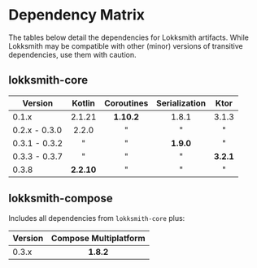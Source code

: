 # Dependency Matrix

The tables below detail the dependencies for Lokksmith artifacts. While Lokksmith may be compatible
with other (minor) versions of transitive dependencies, use them with caution.

## lokksmith-core

| Version       |   Kotlin   | Coroutines | Serialization |   Ktor    |
|---------------|:----------:|:----------:|:-------------:|:---------:|
| 0.1.x         |   2.1.21   | **1.10.2** |     1.8.1     |   3.1.3   |
| 0.2.x - 0.3.0 |   2.2.0    |     "      |       "       |     "     |
| 0.3.1 - 0.3.2 |     "      |     "      |   **1.9.0**   |     "     |
| 0.3.3 - 0.3.7 |     "      |     "      |       "       | **3.2.1** |
| 0.3.8         | **2.2.10** |     "      |       "       |     "     |

## lokksmith-compose

Includes all dependencies from `lokksmith-core` plus:

| Version | Compose Multiplatform |
|---------|:---------------------:| 
| 0.3.x   |       **1.8.2**       | 
